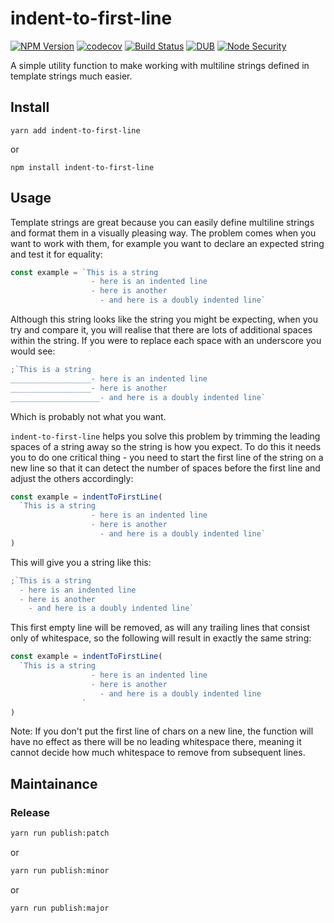 # indent-to-first-line

[![NPM Version](https://img.shields.io/npm/v/indent-to-first-line.svg)](https://www.npmjs.com/package/indent-to-first-line)
[![codecov](https://img.shields.io/codecov/c/github/Undistraction/indent-to-first-line.svg)](https://codecov.io/gh/Undistraction/indent-to-first-line)
[![Build Status](https://img.shields.io/travis/Undistraction/indent-to-first-line.svg)](https://travis-ci.org/Undistraction/indent-to-first-line)
[![DUB](https://img.shields.io/dub/l/vibe-d.svg)](./LICENSE.md)
[![Node Security](https://nodesecurity.io/orgs/dwyl/projects/1047e39b-0d4a-45ff-af65-c04afc41fc20/badge)](https://nodesecurity.io/orgs/dwyl/projects/1047e39b-0d4a-45ff-af65-c04afc41fc20)

A simple utility function to make working with multiline strings defined in template strings much easier.

## Install

```
yarn add indent-to-first-line
```

or

```
npm install indent-to-first-line
```

## Usage

Template strings are great because you can easily define multiline strings and format them in a visually pleasing way. The problem comes when you want to work with them, for example you want to declare an expected string and test it for equality:

```javascript
const example = `This is a string
                  - here is an indented line
                  - here is another
                    - and here is a doubly indented line`
```

Although this string looks like the string you might be expecting, when you try and compare it, you will realise that there are lots of additional spaces within the string. If you were to replace each space with an underscore you would see:

```javascript
;`This is a string
__________________- here is an indented line
__________________- here is another
____________________- and here is a doubly indented line`
```

Which is probably not what you want.

`indent-to-first-line` helps you solve this problem by trimming the leading spaces of a string away so the string is how you expect. To do this it needs you to do one critical thing - you need to start the first line of the string on a new line so that it can detect the number of spaces before the first line and adjust the others accordingly:

```javascript
const example = indentToFirstLine(
  `This is a string
                  - here is an indented line
                  - here is another
                    - and here is a doubly indented line`
)
```

This will give you a string like this:

```javascript
;`This is a string
  - here is an indented line
  - here is another
    - and here is a doubly indented line`
```

This first empty line will be removed, as will any trailing lines that consist only of whitespace, so the following will result in exactly the same string:

```javascript
const example = indentToFirstLine(
  `This is a string
                  - here is an indented line
                  - here is another
                    - and here is a doubly indented line
                `
)
```

Note: If you don't put the first line of chars on a new line, the function will have no effect as there will be no leading whitespace there, meaning it cannot decide how much whitespace to remove from subsequent lines.

## Maintainance

### Release

```bash
yarn run publish:patch
```

or

```bash
yarn run publish:minor
```

or

```bash
yarn run publish:major
```

